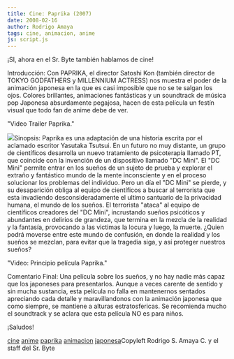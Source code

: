 ```yaml
---
title: Cine: Paprika (2007)
date: 2008-02-16
author: Rodrigo Amaya
tags: cine, animacion, anime
js: script.js
---
```


¡SI, ahora en el Sr. Byte también hablamos de cine!

Introducción:
      Con PAPRIKA, el director Satoshi Kon (también director de TOKYO GODFATHERS y MILLENNIUM
      ACTRESS) nos muestra el poder de la animación japonesa en la que es casi imposible que no se
      te salgan los ojos. Colores brillantes, animaciones fantásticas y un soundtrack de música pop
      Japonesa absurdamente pegajosa, hacen de esta película un festín visual que todo fan de anime
      debe de ver.

"Video Trailer Paprika."

[![](http://bp0.blogger.com/_ayvorITawE4/R7cXTrTZHaI/AAAAAAAAAjU/6RkkQQjifog/s320/paprika.jpg)](http://bp0.blogger.com/_ayvorITawE4/R7cXTrTZHaI/AAAAAAAAAjU/6RkkQQjifog/s1600-h/paprika.jpg)Sinopsis: Paprika es una adaptación de una historia
      escrita por el aclamado escritor Yasutaka Tsutsui. En un futuro no muy distante, un grupo de
      científicos desarrolla un nuevo tratamiento de psicoterapia llamado PT, que coincide con la
      invención de un dispositivo llamado "DC Mini". El "DC Mini" permite entrar en los sueños de un
      sujeto de prueba y explorar el extraño y fantástico mundo de la mente inconsciente y en el
      proceso solucionar los problemas del individuo. Pero un día el "DC Mini" se pierde, y su
      desaparición obliga al equipo de científicos a buscar al terrorista que esta invadiendo
      desconsideradamente el ultimo santuario de la privacidad humana, el mundo de los sueños. El
      terrorista "ataca" al equipo de científicos creadores del "DC Mini", incrustando sueños
      psicóticos y abundantes en delirios de grandeza, que termina en la mezcla de la realidad y la
      fantasía, provocando a las victimas la locura y luego, la muerte.
¿Quien podrá
      moverse entre este mundo de confusión, en donde la realidad y los sueños se mezclan, para
      evitar que la tragedia siga, y así proteger nuestros sueños?

"Video: Principio película Paprika."

Comentario Final:
      Una película sobre los sueños, y no hay nadie más capaz que los japoneses para
      presentarlos. Aunque a veces carente de sentido y sin mucha sustancia, esta película no falla
      en mantenernos sentados apreciando cada detalle y maravillandonos con la animación japonesa
      que como siempre, se mantiene a alturas estratosfericas. Se recomienda mucho el soundtrack y
      se aclara que esta película NO es para niños.

¡Saludos!

[cine](http://www.blogalaxia.com/tags/cine) [anime](http://www.blogalaxia.com/tags/anime) [paprika](http://www.blogalaxia.com/tags/paprika) [animacion](http://www.blogalaxia.com/tags/animacion) [japonesa](http://www.blogalaxia.com/tags/japonesa)Copyleft Rodrigo S.
      Amaya C. y el staff del Sr. Byte